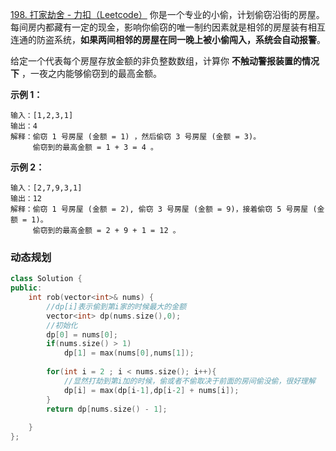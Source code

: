 [198. 打家劫舍 - 力扣（Leetcode）](https://leetcode.cn/problems/house-robber/)
你是一个专业的小偷，计划偷窃沿街的房屋。每间房内都藏有一定的现金，影响你偷窃的唯一制约因素就是相邻的房屋装有相互连通的防盗系统，**如果两间相邻的房屋在同一晚上被小偷闯入，系统会自动报警**。

给定一个代表每个房屋存放金额的非负整数数组，计算你 **不触动警报装置的情况下** ，一夜之内能够偷窃到的最高金额。

**示例 1：**
```
输入：[1,2,3,1]
输出：4
解释：偷窃 1 号房屋 (金额 = 1) ，然后偷窃 3 号房屋 (金额 = 3)。
     偷窃到的最高金额 = 1 + 3 = 4 。
```

**示例 2：**
```
输入：[2,7,9,3,1]
输出：12
解释：偷窃 1 号房屋 (金额 = 2), 偷窃 3 号房屋 (金额 = 9)，接着偷窃 5 号房屋 (金额 = 1)。
     偷窃到的最高金额 = 2 + 9 + 1 = 12 。
```


### 动态规划
```c++
class Solution {
public:
    int rob(vector<int>& nums) {
        //dp[i]表示偷到第i家的时候最大的金额
        vector<int> dp(nums.size(),0);
        //初始化
        dp[0] = nums[0];
        if(nums.size() > 1)
            dp[1] = max(nums[0],nums[1]);
		
        for(int i = 2 ; i < nums.size(); i++){
	        //显然打劫到第i加的时候，偷或者不偷取决于前面的房间偷没偷，很好理解
            dp[i] = max(dp[i-1],dp[i-2] + nums[i]);
        }
        return dp[nums.size() - 1];
        
    }
};
```